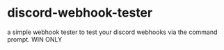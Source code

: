 # discord-webhook-tester
a simple webhook tester to test your discord webhooks via the command prompt. WIN ONLY 
